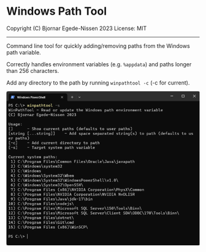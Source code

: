 # Windows Path Tool

Copyright (C) Bjornar Egede-Nissen 2023
License: MIT

---

Command line tool for quickly adding/removing paths from the Windows path variable.

Correctly handles environment variables (e.g. `%appdata`) and paths longer than 256 characters.

Add any directory to the path by running `winpathtool -c` (-c for current).

![Application screenshot](./screenshot.png)
